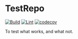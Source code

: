 <!--
SPDX-FileCopyrightText: 2021 Frans van Dorsselaer

SPDX-License-Identifier: MIT
-->

# TestRepo

[![Build](https://github.com/dorssel/TestRepo/actions/workflows/dotnet.yml/badge.svg)](https://github.com/dorssel/TestRepo/actions/workflows/dotnet.yml)
[![Lint](https://github.com/dorssel/TestRepo/actions/workflows/lint.yml/badge.svg)](https://github.com/dorssel/TestRepo/actions/workflows/lint.yml)
[![codecov](https://codecov.io/gh/dorssel/TestRepo/branch/master/graph/badge.svg?token=L0QI0AZRJI)](https://codecov.io/gh/dorssel/TestRepo)

To test what works, and what not.
